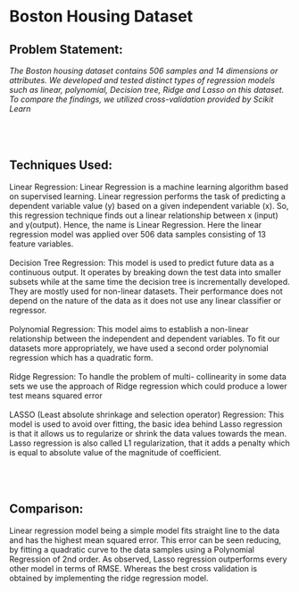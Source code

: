 # Boston Housing Dataset

## Problem Statement:
*The Boston housing dataset contains 506 samples and 14 dimensions or
attributes. We developed and tested distinct types of regression models such as linear,
polynomial, Decision tree, Ridge and Lasso on this dataset. To compare the findings, we
utilized cross-validation provided by Scikit Learn*
<br>
<br>
<br>
<br>
## Techniques Used:
Linear Regression: Linear Regression is a machine learning algorithm based on
supervised learning. Linear regression performs the task of predicting a dependent
variable value (y) based on a given independent variable (x). So, this regression
technique finds out a linear relationship between x (input) and y(output). Hence, the
name is Linear Regression. Here the linear regression model was applied over 506 data
samples consisting of 13 feature variables.
<br>
<br>
Decision Tree Regression: This model is used to predict future data as a
continuous output. It operates by breaking down the test data into smaller subsets
while at the same time the decision tree is incrementally developed. They are mostly
used for non-linear datasets. Their performance does not depend on the nature of the
data as it does not use any linear classifier or regressor.
<br>
<br>
Polynomial Regression: This model aims to establish a non-linear relationship
between the independent and dependent variables. To fit our datasets more
appropriately, we have used a second order polynomial regression which has a
quadratic form.
<br>
<br>
Ridge Regression: To handle the problem of multi- collinearity in some data
sets we use the approach of Ridge regression which could produce a lower test means
squared error
<br>
<br>
LASSO (Least absolute shrinkage and selection operator) Regression: This
model is used to avoid over fitting, the basic idea behind Lasso regression is that it
allows us to regularize or shrink the data values towards the mean. Lasso regression is
also called L1 regularization, that it adds a penalty which is equal to absolute value of
the magnitude of coefficient.
<br>
<br>
<br>
<br>
## Comparison:
Linear regression model being a simple model fits straight line to the data and
has the highest mean squared error. This error can be seen reducing, by fitting a
quadratic curve to the data samples using a Polynomial Regression of 2nd order. As
observed, Lasso regression outperforms every other model in terms of RMSE. Whereas
the best cross validation is obtained by implementing the ridge regression model.
